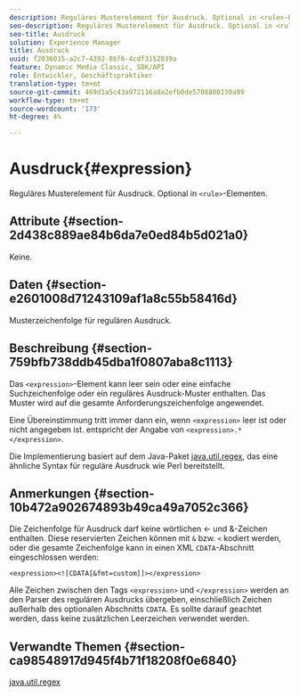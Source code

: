 ```yaml
---
description: Reguläres Musterelement für Ausdruck. Optional in <rule>-Elementen.
seo-description: Reguläres Musterelement für Ausdruck. Optional in <rule>-Elementen.
seo-title: Ausdruck
solution: Experience Manager
title: Ausdruck
uuid: f2036015-a2c7-4392-86f6-4cdf3152839a
feature: Dynamic Media Classic, SDK/API
role: Entwickler, Geschäftspraktiker
translation-type: tm+mt
source-git-commit: 469d1a5c43a972116a8a2efb0de5708800130a99
workflow-type: tm+mt
source-wordcount: '173'
ht-degree: 4%

---
```



# Ausdruck{#expression}

Reguläres Musterelement für Ausdruck. Optional in `<rule>`-Elementen.

## Attribute {#section-2d438c889ae84b6da7e0ed84b5d021a0}

Keine.

## Daten {#section-e2601008d71243109af1a8c55b58416d}

Musterzeichenfolge für regulären Ausdruck.

## Beschreibung {#section-759bfb738ddb45dba1f0807aba8c1113}

Das `<expression>`-Element kann leer sein oder eine einfache Suchzeichenfolge oder ein reguläres Ausdruck-Muster enthalten. Das Muster wird auf die gesamte Anforderungszeichenfolge angewendet.

Eine Übereinstimmung tritt immer dann ein, wenn `<expression>` leer ist oder nicht angegeben ist. entspricht der Angabe von `<expression>.*</expression>`.

Die Implementierung basiert auf dem Java-Paket [java.util.regex](https://www2.cs.duke.edu/csed/java/jdk1.4.2/docs/api/), das eine ähnliche Syntax für reguläre Ausdruck wie Perl bereitstellt.

## Anmerkungen {#section-10b472a902674893b49ca49a7052c366}

Die Zeichenfolge für Ausdruck darf keine wörtlichen &lt;- und &amp;-Zeichen enthalten. Diese reservierten Zeichen können mit `&` bzw. `<` kodiert werden, oder die gesamte Zeichenfolge kann in einen XML `CDATA`-Abschnitt eingeschlossen werden:

`<expression><![CDATA[&fmt=custom]]></expression>`

Alle Zeichen zwischen den Tags `<expression>` und `</expression>` werden an den Parser des regulären Ausdrucks übergeben, einschließlich Zeichen außerhalb des optionalen Abschnitts `CDATA`. Es sollte darauf geachtet werden, dass keine zusätzlichen Leerzeichen verwendet werden.

## Verwandte Themen {#section-ca98548917d945f4b71f18208f0e6840}

[java.util.regex](https://www2.cs.duke.edu/csed/java/jdk1.4.2/docs/api/)
